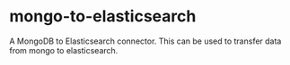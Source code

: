 # mongo-to-elasticsearch
A MongoDB to Elasticsearch connector. This can be used to transfer data from mongo to elasticsearch.
